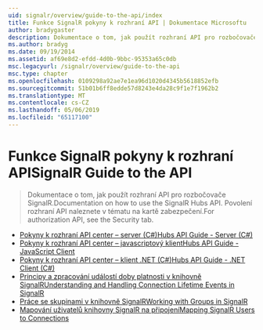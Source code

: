 ```yaml
---
uid: signalr/overview/guide-to-the-api/index
title: Funkce SignalR pokyny k rozhraní API | Dokumentace Microsoftu
author: bradygaster
description: Dokumentace o tom, jak použít rozhraní API pro rozbočovače SignalR. Povolení rozhraní API naleznete v tématu na kartě zabezpečení.
ms.author: bradyg
ms.date: 09/19/2014
ms.assetid: af69e8d2-efdd-4d0b-9bbc-95353a65c0db
msc.legacyurl: /signalr/overview/guide-to-the-api
msc.type: chapter
ms.openlocfilehash: 0109298a92ae7e1ea96d1020d4345b5618852efb
ms.sourcegitcommit: 51b01b6ff8edde57d8243e4da28c9f1e7f1962b2
ms.translationtype: MT
ms.contentlocale: cs-CZ
ms.lasthandoff: 05/06/2019
ms.locfileid: "65117100"
---
```

# <a name="signalr-guide-to-the-api"></a><span data-ttu-id="e3012-104">Funkce SignalR pokyny k rozhraní API</span><span class="sxs-lookup"><span data-stu-id="e3012-104">SignalR Guide to the API</span></span>

> <span data-ttu-id="e3012-105">Dokumentace o tom, jak použít rozhraní API pro rozbočovače SignalR.</span><span class="sxs-lookup"><span data-stu-id="e3012-105">Documentation on how to use the SignalR Hubs API.</span></span> <span data-ttu-id="e3012-106">Povolení rozhraní API naleznete v tématu na kartě zabezpečení.</span><span class="sxs-lookup"><span data-stu-id="e3012-106">For authorization API, see the Security tab.</span></span>

- [<span data-ttu-id="e3012-107">Pokyny k rozhraní API center – server (C#)</span><span class="sxs-lookup"><span data-stu-id="e3012-107">Hubs API Guide - Server (C#)</span></span>](hubs-api-guide-server.md)
- [<span data-ttu-id="e3012-108">Pokyny k rozhraní API center – javascriptový klient</span><span class="sxs-lookup"><span data-stu-id="e3012-108">Hubs API Guide - JavaScript Client</span></span>](hubs-api-guide-javascript-client.md)
- [<span data-ttu-id="e3012-109">Pokyny k rozhraní API center – klient .NET (C#)</span><span class="sxs-lookup"><span data-stu-id="e3012-109">Hubs API Guide - .NET Client (C#)</span></span>](hubs-api-guide-net-client.md)
- [<span data-ttu-id="e3012-110">Principy a zpracování událostí doby platnosti v knihovně SignalR</span><span class="sxs-lookup"><span data-stu-id="e3012-110">Understanding and Handling Connection Lifetime Events in SignalR</span></span>](handling-connection-lifetime-events.md)
- [<span data-ttu-id="e3012-111">Práce se skupinami v knihovně SignalR</span><span class="sxs-lookup"><span data-stu-id="e3012-111">Working with Groups in SignalR</span></span>](working-with-groups.md)
- [<span data-ttu-id="e3012-112">Mapování uživatelů knihovny SignalR na připojení</span><span class="sxs-lookup"><span data-stu-id="e3012-112">Mapping SignalR Users to Connections</span></span>](mapping-users-to-connections.md)
